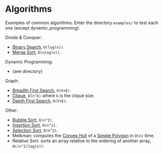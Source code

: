 # Algorithms
Examples of common algorithms.
Enter the directory `examples/` to test each one (except dynamic_programming).

Divide & Conquer:
- [Binary Search][bs], `O(log(n))`.
- [Merge Sort][ms], `O(nlog(n))`.

Dynamic Programming:
- (see directory)

Graph:
- [Breadth First Search][dfs], `O(V+E)`.
- [Clique][clique], `O(n^k)` where `k` is the clique size.
- [Depth First Search][dfs], `O(V+E)`.

Other:
- [Bubble Sort][bsr], `O(n^2)`.
- [Insertion Sort][is], `O(n^2)`.
- [Selection Sort][ss], `O(n^2)`.
- Melkman: computes the [Convex Hull][ch] of a [Simple Polygon][sp] in `O(n)` time.
- Relative Sort: sorts an array relative to the ordering of another array, `O((n^2)log(n))`.


[bfs]: https://en.wikipedia.org/wiki/Breadth-first_search
[bs]: https://en.wikipedia.org/wiki/Binary_search_algorithm
[bsr]: https://en.wikipedia.org/wiki/Bubble_sort
[clique]: https://en.wikipedia.org/wiki/Clique_problem
[dfs]: https://en.wikipedia.org/wiki/Depth-first_search
[is]: https://en.wikipedia.org/wiki/Insertion_sort
[ss]: https://en.wikipedia.org/wiki/Selection_sort
[ms]: https://en.wikipedia.org/wiki/Merge_sort
[ch]: https://en.wikipedia.org/wiki/Convex_hull
[sp]: https://en.wikipedia.org/wiki/Simple_polygon
